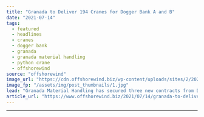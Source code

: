 ```yaml
---
title: "Granada to Deliver 194 Cranes for Dogger Bank A and B"
date: "2021-07-14"
tags: 
  - featured
  - headlines
  - cranes
  - dogger bank
  - granada
  - granada material handling
  - python crane
  - offshorewind
source: "offshorewind"
image_url: "https://cdn.offshorewind.biz/wp-content/uploads/sites/2/2021/07/14115002/Granada-to-Deliver-194-Cranes-for-Worlds-Largest-Offshore-Wind-Project.jpg"
image_fp: "/assets/img/post_thumbnails/1.jpg"
lead: "Granada Material Handling has secured three new contracts from Dogger Bank Tier 1 suppliers."
article_url: "https://www.offshorewind.biz/2021/07/14/granada-to-deliver-194-cranes-for-dogger-bank-a-and-b/"
---
```


---
